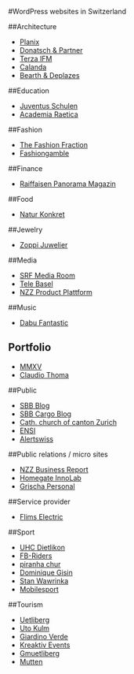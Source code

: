 #WordPress websites in Switzerland

##Architecture
- [Planix](http://planixteam.ch/)
- [Donatsch & Partner](http://www.donatsch.ch/)
- [Terza IFM](http://terzaifm.ch/)
- [Calanda](http://calanda.ch/)
- [Bearth & Deplazes](http://bearth-deplazes.ch/)

##Education
- [Juventus Schulen](http://juventus.ch/)
- [Academia Raetica](http://academiaraetica.ch/)

##Fashion
- [The Fashion Fraction](http://www.thefashionfraction.com/)
- [Fashiongamble](http://www.fashiongamble.net/)

##Finance
- [Raiffaisen Panorama Magazin](http://panorama-magazin.ch/)

##Food
- [Natur Konkret](http://natur-konkret.ch/)

##Jewelry
- [Zoppi Juwelier](http://zoppijuwelier.ch/)

##Media
- [SRF Media Room](http://www.srf.ch/medien/)
- [Tele Basel](https://telebasel.ch/)
- [NZZ Product Plattform](https://abo.nzz.ch/)

##Music
- [Dabu Fantastic](http://dabufantastic.ch/)

## Portfolio
- [MMXV](https://mmxv.io/)
- [Claudio Thoma](https://www.claudiothoma.ch/)

##Public
- [SBB Blog](http://blog.sbb.ch/)
- [SBB Cargo Blog](http://blog.sbbcargo.com/)
- [Cath. church of canton Zurich](http://zh.kath.ch/blog/)
- [ENSI](http://ensi.ch)
- [Alertswiss](https://alertswiss.ch/)

##Public relations / micro sites
- [NZZ Business Report](http://gb.nzz.ch/)
- [Homegate InnoLab](http://innolab.homegate.ch/)
- [Grischa Personal](http://grischapersonal.ch/)

##Service provider
- [Flims Electric](http://www.flimselectric.ch/)

##Sport
- [UHC Dietlikon](http://www.uhcdietlikon.ch/)
- [FB-Riders](http://www.fbriders.ch/)
- [piranha chur](http://www.piranha.ch/)
- [Dominique Gisin](http://dominiquegisin.ch/)
- [Stan Wawrinka](http://www.stanwawrinka.com/)
- [Mobilesport](http://www.mobilesport.ch/)

##Tourism
- [Uetliberg](http://www.uetliberg.ch/)
- [Uto Kulm](http://www.utokulm.ch/)
- [Giardino Verde](http://www.giardino-verde.ch/)
- [Kreaktiv Events](http://www.kreaktiv-events.ch/)
- [Gmuetliberg](http://www.gmuetliberg.ch/)
- [Mutten](http://www.mutten.ch/)
